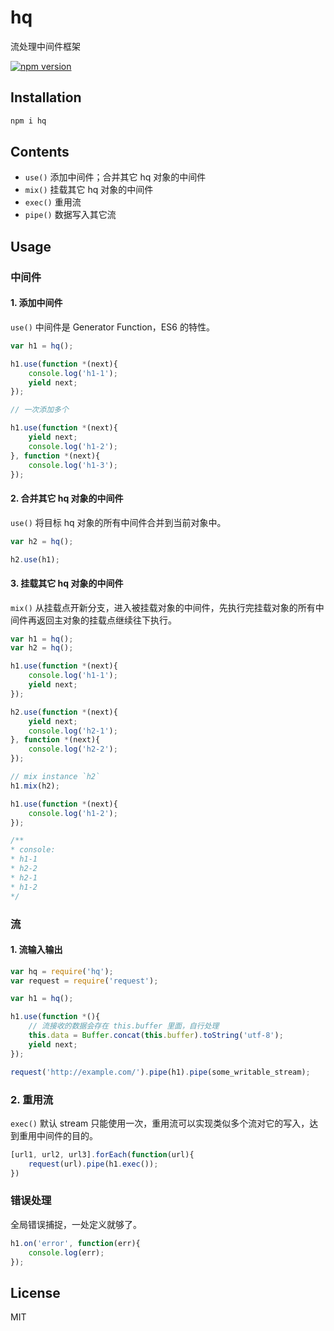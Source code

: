 # hq

流处理中间件框架

[![npm version](https://badge.fury.io/js/hq.svg)](http://badge.fury.io/js/hq)

## Installation

```sh
npm i hq
```

## Contents

- `use()` 添加中间件；合并其它 hq 对象的中间件
- `mix()` 挂载其它 hq 对象的中间件
- `exec()` 重用流
- `pipe()` 数据写入其它流

## Usage

### 中间件

#### 1. 添加中间件

`use()` 中间件是 Generator Function，ES6 的特性。

```js
var h1 = hq();

h1.use(function *(next){
    console.log('h1-1');
    yield next;
});

// 一次添加多个

h1.use(function *(next){
	yield next;
	console.log('h1-2');
}, function *(next){
	console.log('h1-3');
});
```

#### 2. 合并其它 hq 对象的中间件

`use()` 将目标 hq 对象的所有中间件合并到当前对象中。

```js
var h2 = hq();

h2.use(h1);
```

#### 3. 挂载其它 hq 对象的中间件

`mix()` 从挂载点开新分支，进入被挂载对象的中间件，先执行完挂载对象的所有中间件再返回主对象的挂载点继续往下执行。

```js
var h1 = hq();
var h2 = hq();

h1.use(function *(next){
	console.log('h1-1');
	yield next;
});

h2.use(function *(next){
	yield next;
	console.log('h2-1');
}, function *(next){
	console.log('h2-2');
});

// mix instance `h2`
h1.mix(h2);

h1.use(function *(next){
	console.log('h1-2');
}); 

/**
* console:
* h1-1
* h2-2
* h2-1
* h1-2
*/

```

### 流

#### 1. 流输入输出

```js
var hq = require('hq');
var request = require('request');

var h1 = hq();

h1.use(function *(){
	// 流接收的数据会存在 this.buffer 里面，自行处理
	this.data = Buffer.concat(this.buffer).toString('utf-8');
    yield next;
});

request('http://example.com/').pipe(h1).pipe(some_writable_stream);
```

### 2. 重用流

`exec()` 默认 stream 只能使用一次，重用流可以实现类似多个流对它的写入，达到重用中间件的目的。

```js
[url1, url2, url3].forEach(function(url){
	request(url).pipe(h1.exec());
})
```

### 错误处理

全局错误捕捉，一处定义就够了。

```js
h1.on('error', function(err){
	console.log(err);
});
```

## License

MIT
